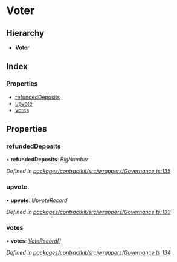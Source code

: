 # Voter

## Hierarchy

* **Voter**

## Index

### Properties

* [refundedDeposits](_wrappers_governance_.voter.md#refundeddeposits)
* [upvote](_wrappers_governance_.voter.md#upvote)
* [votes](_wrappers_governance_.voter.md#votes)

## Properties

### refundedDeposits

• **refundedDeposits**: _BigNumber_

_Defined in_ [_packages/contractkit/src/wrappers/Governance.ts:135_](https://github.com/celo-org/celo-monorepo/blob/master/packages/contractkit/src/wrappers/Governance.ts#L135)

### upvote

• **upvote**: [_UpvoteRecord_](_wrappers_governance_.upvoterecord.md)

_Defined in_ [_packages/contractkit/src/wrappers/Governance.ts:133_](https://github.com/celo-org/celo-monorepo/blob/master/packages/contractkit/src/wrappers/Governance.ts#L133)

### votes

• **votes**: [_VoteRecord_](_wrappers_governance_.voterecord.md)_\[\]_

_Defined in_ [_packages/contractkit/src/wrappers/Governance.ts:134_](https://github.com/celo-org/celo-monorepo/blob/master/packages/contractkit/src/wrappers/Governance.ts#L134)

